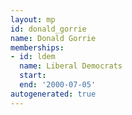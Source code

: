 ```yaml
---
layout: mp
id: donald_gorrie
name: Donald Gorrie
memberships:
- id: ldem
  name: Liberal Democrats
  start: 
  end: '2000-07-05'
autogenerated: true
---
```

